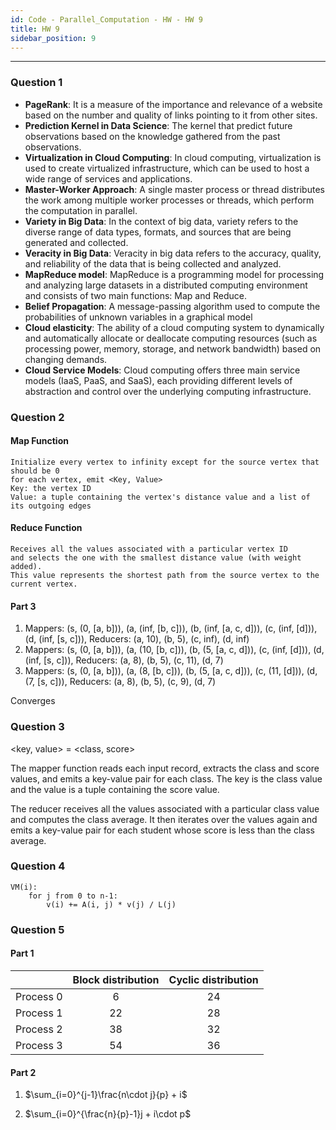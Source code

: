 ```yaml
---
id: Code - Parallel_Computation - HW - HW 9
title: HW 9
sidebar_position: 9
---
```

---

### Question 1

- **PageRank**: It is a measure of the importance and relevance of a website based on the number and quality of links pointing to it from other sites.
- **Prediction Kernel in Data Science**: The kernel that predict future observations based on the knowledge gathered from the past observations.
- **Virtualization in Cloud Computing**: In cloud computing, virtualization is used to create virtualized infrastructure, which can be used to host a wide range of services and applications.
- **Master-Worker Approach**: A single master process or thread distributes the work among multiple worker processes or threads, which perform the computation in parallel.
- **Variety in Big Data**: In the context of big data, variety refers to the diverse range of data types, formats, and sources that are being generated and collected.
- **Veracity in Big Data**: Veracity in big data refers to the accuracy, quality, and reliability of the data that is being collected and analyzed.
- **MapReduce model**: MapReduce is a programming model for processing and analyzing large datasets in a distributed computing environment and consists of two main functions: Map and Reduce.
- **Belief Propagation**: A message-passing algorithm used to compute the probabilities of unknown variables in a graphical model
- **Cloud elasticity**: The ability of a cloud computing system to dynamically and automatically allocate or deallocate computing resources (such as processing power, memory, storage, and network bandwidth) based on changing demands.
- **Cloud Service Models**: Cloud computing offers three main service models (IaaS, PaaS, and SaaS), each providing different levels of abstraction and control over the underlying computing infrastructure.

### Question 2

#### Map Function

```
Initialize every vertex to infinity except for the source vertex that should be 0
for each vertex, emit <Key, Value>
Key: the vertex ID
Value: a tuple containing the vertex's distance value and a list of its outgoing edges
```

#### Reduce Function

```
Receives all the values associated with a particular vertex ID 
and selects the one with the smallest distance value (with weight added).
This value represents the shortest path from the source vertex to the current vertex. 
```

#### Part 3

1. Mappers: (s, (0, [a, b])), (a, (inf, [b, c])), (b, (inf, [a, c, d])), (c, (inf, [d])), (d, (inf, [s, c])),
    Reducers: (a, 10), (b, 5), (c, inf), (d, inf)
2. Mappers: (s, (0, [a, b])), (a, (10, [b, c])), (b, (5, [a, c, d])), (c, (inf, [d])), (d, (inf, [s, c])),
    Reducers: (a, 8), (b, 5), (c, 11), (d, 7)
3. Mappers: (s, (0, [a, b])), (a, (8, [b, c])), (b, (5, [a, c, d])), (c, (11, [d])), (d, (7, [s, c])),
    Reducers: (a, 8), (b, 5), (c, 9), (d, 7)

Converges

### Question 3

<key, value> = <class, score>

The mapper function reads each input record, extracts the class and score values, and emits a key-value pair for each class. The key is the class value and the value is a tuple containing the score value.

The reducer receives all the values associated with a particular class value and computes the class average. It then iterates over the values again and emits a key-value pair for each student whose score is less than the class average.

### Question 4

```
VM(i):
    for j from 0 to n-1:
        v(i) += A(i, j) * v(j) / L(j)
```

### Question 5

#### Part 1

||Block distribution|Cyclic distribution|
|:---:|:---:|:---:|
|Process 0|6|24|
|Process 1|22|28|
|Process 2|38|32|
|Process 3|54|36|

#### Part 2

1. $\sum_{i=0}^{j-1}\frac{n\cdot j}{p} + i$

2. $\sum_{i=0}^{\frac{n}{p}-1}j + i\cdot p$